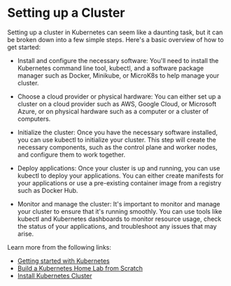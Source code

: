 # Setting up a Cluster

Setting up a cluster in Kubernetes can seem like a daunting task, but it can be broken down into a few simple steps. Here's a basic overview of how to get started:

- Install and configure the necessary software: You'll need to install the Kubernetes command line tool, kubectl, and a software package manager such as Docker, Minikube, or MicroK8s to help manage your cluster.

- Choose a cloud provider or physical hardware: You can either set up a cluster on a cloud provider such as AWS, Google Cloud, or Microsoft Azure, or on physical hardware such as a computer or a cluster of computers.

- Initialize the cluster: Once you have the necessary software installed, you can use kubectl to initialize your cluster. This step will create the necessary components, such as the control plane and worker nodes, and configure them to work together.

- Deploy applications: Once your cluster is up and running, you can use kubectl to deploy your applications. You can either create manifests for your applications or use a pre-existing container image from a registry such as Docker Hub.

- Monitor and manage the cluster: It's important to monitor and manage your cluster to ensure that it's running smoothly. You can use tools like kubectl and Kubernetes dashboards to monitor resource usage, check the status of your applications, and troubleshoot any issues that may arise.

Learn more from the following links:

- [Getting started with Kubernetes](https://kubernetes.io/docs/setup/)
- [Build a Kubernetes Home Lab from Scratch](https://www.youtube.com/watch?v=_WW16Sp8-Jw)
- [Install Kubernetes Cluster](https://www.youtube.com/watch?v=Ro2qeYeisZQ)